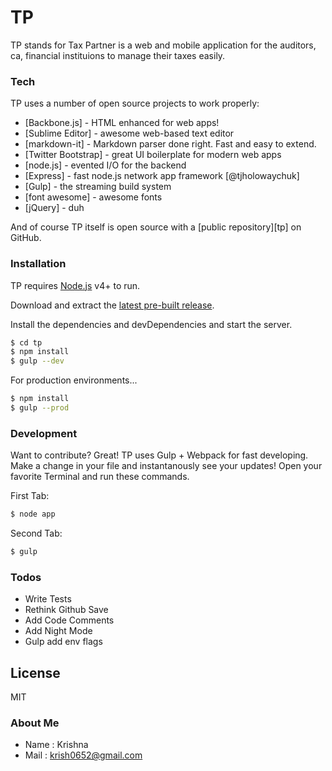# TP

TP stands for Tax Partner is a web and mobile application for the auditors, ca, financial instituions to manage their taxes easily.

### Tech

TP uses a number of open source projects to work properly:

* [Backbone.js] - HTML enhanced for web apps!
* [Sublime Editor] - awesome web-based text editor
* [markdown-it] - Markdown parser done right. Fast and easy to extend.
* [Twitter Bootstrap] - great UI boilerplate for modern web apps
* [node.js] - evented I/O for the backend
* [Express] - fast node.js network app framework [@tjholowaychuk]
* [Gulp] - the streaming build system
* [font awesome] - awesome fonts
* [jQuery] - duh

And of course TP itself is open source with a [public repository][tp]
 on GitHub.

### Installation

TP requires [Node.js](https://nodejs.org/) v4+ to run.

Download and extract the [latest pre-built release](https://github.com/joemccann/dillinger/releases).

Install the dependencies and devDependencies and start the server.

```sh
$ cd tp
$ npm install 
$ gulp --dev
```

For production environments...

```sh
$ npm install 
$ gulp --prod
```

### Development

Want to contribute? Great!
TP uses Gulp + Webpack for fast developing. Make a change in your file and instantanously see your updates! Open your favorite Terminal and run these commands.

First Tab:
```sh
$ node app
```

Second Tab:
```sh
$ gulp 
```

### Todos

 - Write Tests
 - Rethink Github Save
 - Add Code Comments
 - Add Night Mode
 - Gulp add env flags

License
----
MIT

### About Me
* Name : Krishna
* Mail : krish0652@gmail.com
